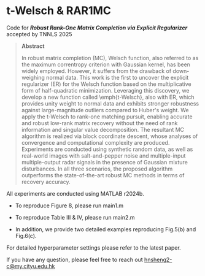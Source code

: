 # t-Welsch & RAR1MC
Code for ___Robust Rank-One Matrix Completion via Explicit Regularizer___ accepted by TNNLS 2025
> **Abstract**
> <p>In robust matrix completion (MC), Welsch function, also referred to as the maximum correntropy criterion with Gaussian kernel, has been widely employed. However, it suffers from the drawback of down-weighing normal data. This work is the first to uncover the explicit regularizer (ER) for the Welsch function based on the multiplicative form of half-quadratic minimization. Leveraging this discovery, we develop a new function called \emph{t-Welsch}, also with ER, which provides unity weight to normal data and exhibits stronger robustness against large-magnitude outliers compared to Huber's weight. We apply the t-Welsch to rank-one matching pursuit, enabling accurate and robust low-rank matrix recovery without the need of rank information and singular value decomposition. The resultant MC algorithm is realized via block coordinate descent, whose analyses of convergence and computational complexity are produced. Experiments are conducted using synthetic random data, as well as real-world images with salt-and-pepper noise and multiple-input multiple-output radar signals in the presence of Gaussian mixture disturbances. In all three scenarios, the proposed algorithm outperforms the state-of-the-art robust MC methods in terms of recovery accuracy. </p>

All experiments are conducted using MATLAB r2024b.

- To reproduce Figure 8, please run main1.m

- To reproduce Table III & IV, please run main2.m

- In addition, we provide two detailed examples reproducing Fig.5(b) and Fig.6(c).

For detailed hyperparameter settings please refer to the latest paper.

If you have any question, please feel free to reach out hnsheng2-c@my.cityu.edu.hk
